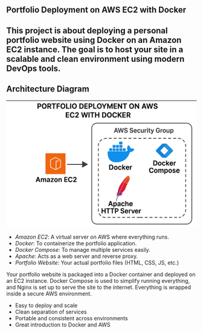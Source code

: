 Portfolio Deployment on AWS EC2 with Docker
-------------------------------------------------------------------------------------------------------------------------------------------
This project is about deploying a personal portfolio website using Docker on an Amazon EC2 instance. The goal is to host your site in a scalable and clean environment using modern DevOps tools.
--------------------------------------------------------------------------------------------------------------------------------------------
Architecture Diagram
--------------------------------------------------------------------------------------------------------------------------------------------
![image alt](https://github.com/405found404/Devops-Projects/blob/62c2130e83dbf9ec37f2511dba9605b787ef7356/Docker-depoly/image1.png)

- *Amazon EC2*: A virtual server on AWS where everything runs.
- *Docker*: To containerize the portfolio application.
- *Docker Compose*: To manage multiple services easily.
- *Apache*: Acts as a web server and reverse proxy.
- *Portfolio Website*: Your actual portfolio files (HTML, CSS, JS, etc.)


Your portfolio website is packaged into a Docker container and deployed on an EC2 instance. Docker Compose is used to simplify running everything, and Nginx is set up to serve the site to the internet. Everything is wrapped inside a secure AWS environment.

- Easy to deploy and scale
- Clean separation of services
- Portable and consistent across environments
- Great introduction to Docker and AWS

